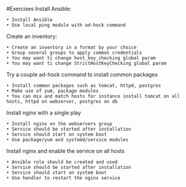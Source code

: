 #Exercises
Install Ansible:

    • Install Ansible 
    • Use local ping module with ad-hock command       
    

Create an inventory:

    • Create an inventory in a format by your choice
    • Group several groups to apply common credentials
    • You may want ti change host_key_checking global param
    • You may want ti change StrictHostKeyChecking global param       

Try a couple ad-hock command to install common packages 

    • Install common packages such as tomcat, httpd, postgres
    • Make use of yum, package modules
    • You can mix and match hosts for instance install tomcat on all hosts, httpd on webserver, postgres on db            


Install nginx with a single play

    • Install nginx on the webservers group
    • Service should be started after installation    
    • Service should start on system boot
    • Use package/yum and systemd/service modules        


Install nginx and enable the service on all hosts

    • Ansible role should be created and used
    • Service should be started after installation    
    • Service should start on system boot  
    • Use handler to restart the nginx service       